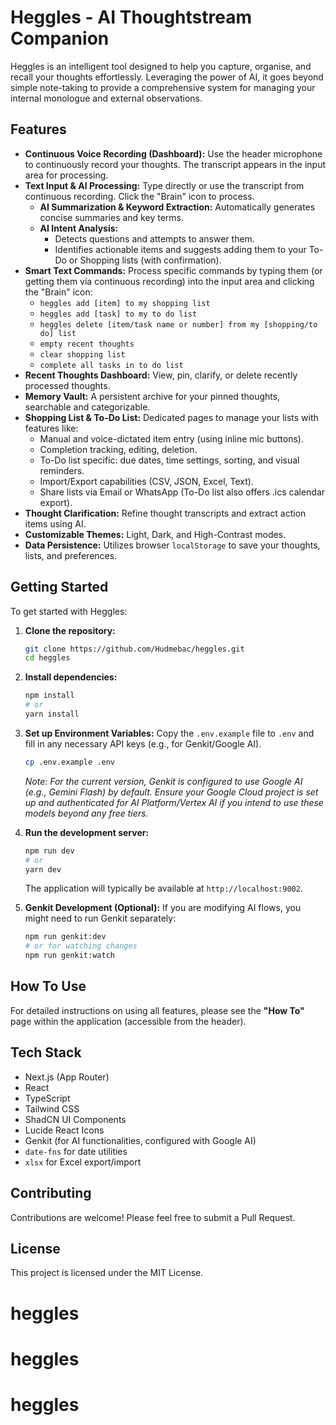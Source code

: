 
# Heggles - AI Thoughtstream Companion

Heggles is an intelligent tool designed to help you capture, organise, and recall your thoughts effortlessly. Leveraging the power of AI, it goes beyond simple note-taking to provide a comprehensive system for managing your internal monologue and external observations.

## Features

- **Continuous Voice Recording (Dashboard):** Use the header microphone to continuously record your thoughts. The transcript appears in the input area for processing.
- **Text Input & AI Processing:** Type directly or use the transcript from continuous recording. Click the "Brain" icon to process.
    - **AI Summarization & Keyword Extraction:** Automatically generates concise summaries and key terms.
    - **AI Intent Analysis:**
        - Detects questions and attempts to answer them.
        - Identifies actionable items and suggests adding them to your To-Do or Shopping lists (with confirmation).
- **Smart Text Commands:** Process specific commands by typing them (or getting them via continuous recording) into the input area and clicking the "Brain" icon:
    - `heggles add [item] to my shopping list`
    - `heggles add [task] to my to do list`
    - `heggles delete [item/task name or number] from my [shopping/to do] list`
    - `empty recent thoughts`
    - `clear shopping list`
    - `complete all tasks in to do list`
- **Recent Thoughts Dashboard:** View, pin, clarify, or delete recently processed thoughts.
- **Memory Vault:** A persistent archive for your pinned thoughts, searchable and categorizable.
- **Shopping List & To-Do List:** Dedicated pages to manage your lists with features like:
    - Manual and voice-dictated item entry (using inline mic buttons).
    - Completion tracking, editing, deletion.
    - To-Do list specific: due dates, time settings, sorting, and visual reminders.
    - Import/Export capabilities (CSV, JSON, Excel, Text).
    - Share lists via Email or WhatsApp (To-Do list also offers .ics calendar export).
- **Thought Clarification:** Refine thought transcripts and extract action items using AI.
- **Customizable Themes:** Light, Dark, and High-Contrast modes.
- **Data Persistence:** Utilizes browser `localStorage` to save your thoughts, lists, and preferences.

## Getting Started

To get started with Heggles:

1.  **Clone the repository:**
    ```bash
    git clone https://github.com/Hudmebac/heggles.git
    cd heggles
    ```
2.  **Install dependencies:**
    ```bash
    npm install
    # or
    yarn install
    ```
3.  **Set up Environment Variables:**
    Copy the `.env.example` file to `.env` and fill in any necessary API keys (e.g., for Genkit/Google AI).
    ```bash
    cp .env.example .env
    ```
    *Note: For the current version, Genkit is configured to use Google AI (e.g., Gemini Flash) by default. Ensure your Google Cloud project is set up and authenticated for AI Platform/Vertex AI if you intend to use these models beyond any free tiers.*

4.  **Run the development server:**
    ```bash
    npm run dev
    # or
    yarn dev
    ```
    The application will typically be available at `http://localhost:9002`.

5.  **Genkit Development (Optional):**
    If you are modifying AI flows, you might need to run Genkit separately:
    ```bash
    npm run genkit:dev
    # or for watching changes
    npm run genkit:watch
    ```

## How To Use

For detailed instructions on using all features, please see the **"How To"** page within the application (accessible from the header).

## Tech Stack

- Next.js (App Router)
- React
- TypeScript
- Tailwind CSS
- ShadCN UI Components
- Lucide React Icons
- Genkit (for AI functionalities, configured with Google AI)
- `date-fns` for date utilities
- `xlsx` for Excel export/import

## Contributing

Contributions are welcome! Please feel free to submit a Pull Request.

## License

This project is licensed under the MIT License.

# heggles
# heggles
# heggles
